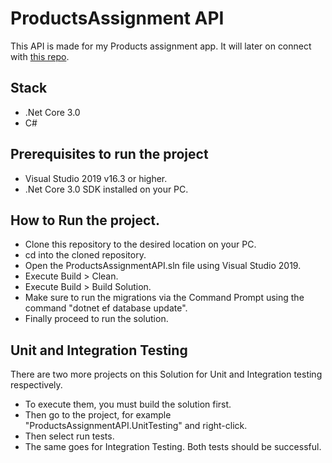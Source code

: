 # ProductsAssignment API
This API is made for my Products assignment app. It will later on connect with [this repo](https://github.com/mekairaw/ProductsAssignmentFrontEnd).
## Stack
- .Net Core 3.0
- C#
## Prerequisites to run the project
- Visual Studio 2019 v16.3 or higher.
- .Net Core 3.0 SDK installed on your PC. 

## How to Run the project.
- Clone this repository to the desired location on your PC.
- cd into the cloned repository.
- Open the ProductsAssignmentAPI.sln file using Visual Studio 2019.
- Execute Build > Clean.
- Execute Build > Build Solution.
- Make sure to run the migrations via the Command Prompt using the command "dotnet ef database update".
- Finally proceed to run the solution.

## Unit and Integration Testing
There are two more projects on this Solution for Unit and Integration testing respectively. 
- To execute them, you must build the solution first.
- Then go to the project, for example "ProductsAssignmentAPI.UnitTesting" and right-click. 
- Then select run tests.
- The same goes for Integration Testing. Both tests should be successful.
